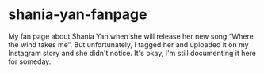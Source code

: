 # shania-yan-fanpage
My fan page about Shania Yan when she will release her new song “Where the wind takes me”. But unfortunately, I tagged her and uploaded it on my Instagram story and she didn't notice. It's okay, I'm still documenting it here for someday.
